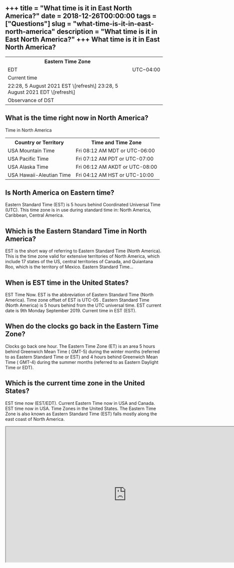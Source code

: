 +++
title = "What time is it in East North America?"
date = 2018-12-26T00:00:00
tags = ["Questions"]
slug = "what-time-is-it-in-east-north-america"
description = "What time is it in East North America?"
+++
What time is it in East North America?
--------------------------------------

<table><tr><th>Eastern Time Zone</th></tr><tr><td>EDT</td><td>UTC−04:00</td></tr><tr><td>Current time</td></tr><tr><td>22:28, 5 August 2021 EST \[refresh\] 23:28, 5 August 2021 EDT \[refresh\]</td></tr><tr><td>Observance of DST</td></tr></table>

What is the time right now in North America?
--------------------------------------------

Time in North America

<table><tr><th>Country or Territory</th><th>Time and Time Zone</th></tr><tr><td>USA Mountain Time</td><td>Fri 08:12 AM MDT or UTC-06:00</td></tr><tr><td>USA Pacific Time</td><td>Fri 07:12 AM PDT or UTC-07:00</td></tr><tr><td>USA Alaska Time</td><td>Fri 06:12 AM AKDT or UTC-08:00</td></tr><tr><td>USA Hawaii-Aleutian Time</td><td>Fri 04:12 AM HST or UTC-10:00</td></tr></table>

Is North America on Eastern time?
---------------------------------

Eastern Standard Time (EST) is 5 hours behind Coordinated Universal Time (UTC). This time zone is in use during standard time in: North America, Caribbean, Central America.

Which is the Eastern Standard Time in North America?
----------------------------------------------------

EST is the short way of referring to Eastern Standard Time (North America). This is the time zone valid for extensive territories of North America, which include 17 states of the US, central territories of Canada, and Quiantana Roo, which is the territory of Mexico. Eastern Standard Time…

When is EST time in the United States?
--------------------------------------

EST Time Now. EST is the abbreviation of Eastern Standard Time (North America). Time zone offset of EST is UTC-05 . Eastern Standard Time (North America) is 5 hours behind from the UTC universal time. EST current date is 9th Monday September 2019. Current time in EST (EST).

When do the clocks go back in the Eastern Time Zone?
----------------------------------------------------

Clocks go back one hour. The Eastern Time Zone (ET) is an area 5 hours behind Greenwich Mean Time ( GMT-5) during the winter months (referred to as Eastern Standard Time or EST) and 4 hours behind Greenwich Mean Time ( GMT-4) during the summer months (referred to as Eastern Daylight Time or EDT).

Which is the current time zone in the United States?
----------------------------------------------------

EST time now (EST/EDT). Current Eastern Time now in USA and Canada. EST time now in USA. Time Zones in the United States. The Eastern Time Zone is also known as Eastern Standard Time (EST) falls mostly along the east coast of North America.

<iframe allow="accelerometer; autoplay; clipboard-write; encrypted-media; gyroscope; picture-in-picture" allowfullscreen="" class="__youtube_prefs__  epyt-is-override  no-lazyload" data-no-lazy="1" data-origheight="433" data-origwidth="770" data-skipgform_ajax_framebjll="" height="433" id="_ytid_62188" loading="lazy" src="https://www.youtube.com/embed/GoGk28fX3WE?enablejsapi=1&autoplay=0&cc_load_policy=0&cc_lang_pref=&iv_load_policy=1&loop=0&modestbranding=0&rel=1&fs=1&playsinline=0&autohide=2&theme=dark&color=red&controls=1&" title="YouTube player" width="770"></iframe>